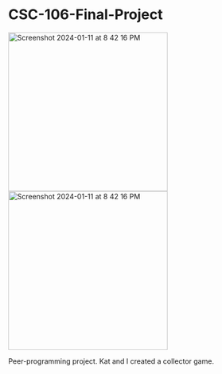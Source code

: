 # CSC-106-Final-Project

<img width="320" alt="Screenshot 2024-01-11 at 8 42 16 PM" src="https://github.com/lily-n20/CSC-106-Final-Project/assets/113320013/0ffd1f71-a920-4d4a-b6f7-1a7375c9844c">
<img width="320" alt="Screenshot 2024-01-11 at 8 42 16 PM" src="https://github.com/lily-n20/CSC-106-Final-Project/assets/113320013/975969b5-3638-40d4-86a8-68651ed4baa4">

Peer-programming project. Kat and I created a collector game.



